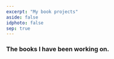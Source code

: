 ```yaml
---
excerpt: "My book projects"
aside: false
idphoto: false
sep: true
---
```


### The books I have been working on.
